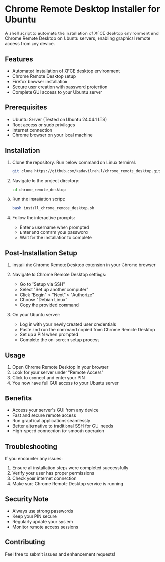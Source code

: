 # Chrome Remote Desktop Installer for Ubuntu

A shell script to automate the installation of XFCE desktop environment and Chrome Remote Desktop on Ubuntu servers, enabling graphical remote access from any device.

## Features

- Automated installation of XFCE desktop environment
- Chrome Remote Desktop setup
- Firefox browser installation
- Secure user creation with password protection
- Complete GUI access to your Ubuntu server

## Prerequisites

- Ubuntu Server (Tested on Ubuntu 24.04.1 LTS)
- Root access or sudo privileges
- Internet connection
- Chrome browser on your local machine

## Installation

1. Clone the repository. Run below command on Linux terminal.
   ```bash
   git clone https://github.com/kadavilrahul/chrome_remote_desktop.git
   ```

2. Navigate to the project directory:
   ```bash
   cd chrome_remote_desktop
   ```

3. Run the installation script:
   ```bash
   bash install_chrome_remote_desktop.sh
   ```

4. Follow the interactive prompts:
   - Enter a username when prompted
   - Enter and confirm your password
   - Wait for the installation to complete

## Post-Installation Setup

1. Install the Chrome Remote Desktop extension in your Chrome browser
2. Navigate to Chrome Remote Desktop settings:
   - Go to "Setup via SSH"
   - Select "Set up another computer"
   - Click "Begin" > "Next" > "Authorize"
   - Choose "Debian Linux"
   - Copy the provided command

3. On your Ubuntu server:
   - Log in with your newly created user credentials
   - Paste and run the command copied from Chrome Remote Desktop
   - Set up a PIN when prompted
   - Complete the on-screen setup process

## Usage

1. Open Chrome Remote Desktop in your browser
2. Look for your server under "Remote Access"
3. Click to connect and enter your PIN
4. You now have full GUI access to your Ubuntu server

## Benefits

- Access your server's GUI from any device
- Fast and secure remote access
- Run graphical applications seamlessly
- Better alternative to traditional SSH for GUI needs
- High-speed connection for smooth operation

## Troubleshooting

If you encounter any issues:
1. Ensure all installation steps were completed successfully
2. Verify your user has proper permissions
3. Check your internet connection
4. Make sure Chrome Remote Desktop service is running

## Security Note

- Always use strong passwords
- Keep your PIN secure
- Regularly update your system
- Monitor remote access sessions

## Contributing

Feel free to submit issues and enhancement requests!

